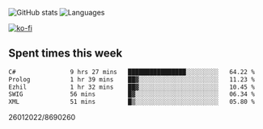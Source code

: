 ![GitHub stats](https://github-readme-stats.vercel.app/api?username=emipa606&theme=github_dark&show_icons=true) 
![Languages](https://github-readme-stats.vercel.app/api/top-langs/?username=emipa606&theme=github_dark&layout=compact)

[![ko-fi](https://ko-fi.com/img/githubbutton_sm.svg)](https://ko-fi.com/G2G55DDYD)

## Spent times this week
<!--START_SECTION:waka-->

```txt
C#               9 hrs 27 mins   ████████████████░░░░░░░░░   64.22 %
Prolog           1 hr 39 mins    ██▓░░░░░░░░░░░░░░░░░░░░░░   11.23 %
Ezhil            1 hr 32 mins    ██▓░░░░░░░░░░░░░░░░░░░░░░   10.45 %
SWIG             56 mins         █▓░░░░░░░░░░░░░░░░░░░░░░░   06.34 %
XML              51 mins         █▒░░░░░░░░░░░░░░░░░░░░░░░   05.80 %
```

<!--END_SECTION:waka-->


26012022/8690260
